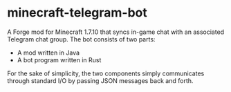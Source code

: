 # minecraft-telegram-bot

A Forge mod for Minecraft 1.7.10 that syncs in-game chat with an
associated Telegram chat group.
The bot consists of two parts:

- A mod written in Java
- A bot program written in Rust

For the sake of simplicity, the two components simply communicates
through standard I/O by passing JSON messages back and forth.
